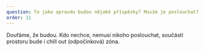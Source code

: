 ```yaml
---
question: To jako opravdu budou nějaké příspěvky? Musím je poslouchat?
order: 11
---
```

Doufáme, že budou. Kdo nechce, nemusí nikoho poslouchat, součástí prostoru bude i chill out (odpočinková) zóna.